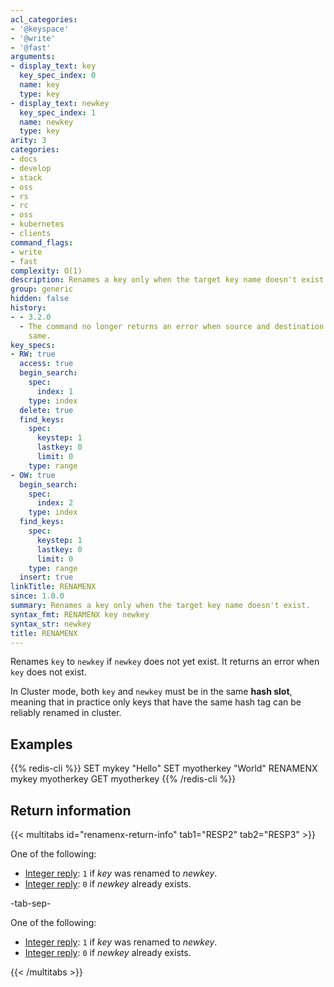 ```yaml
---
acl_categories:
- '@keyspace'
- '@write'
- '@fast'
arguments:
- display_text: key
  key_spec_index: 0
  name: key
  type: key
- display_text: newkey
  key_spec_index: 1
  name: newkey
  type: key
arity: 3
categories:
- docs
- develop
- stack
- oss
- rs
- rc
- oss
- kubernetes
- clients
command_flags:
- write
- fast
complexity: O(1)
description: Renames a key only when the target key name doesn't exist.
group: generic
hidden: false
history:
- - 3.2.0
  - The command no longer returns an error when source and destination names are the
    same.
key_specs:
- RW: true
  access: true
  begin_search:
    spec:
      index: 1
    type: index
  delete: true
  find_keys:
    spec:
      keystep: 1
      lastkey: 0
      limit: 0
    type: range
- OW: true
  begin_search:
    spec:
      index: 2
    type: index
  find_keys:
    spec:
      keystep: 1
      lastkey: 0
      limit: 0
    type: range
  insert: true
linkTitle: RENAMENX
since: 1.0.0
summary: Renames a key only when the target key name doesn't exist.
syntax_fmt: RENAMENX key newkey
syntax_str: newkey
title: RENAMENX
---
```

Renames `key` to `newkey` if `newkey` does not yet exist.
It returns an error when `key` does not exist.

In Cluster mode, both `key` and `newkey` must be in the same **hash slot**, meaning that in practice only keys that have the same hash tag can be reliably renamed in cluster.

## Examples

{{% redis-cli %}}
SET mykey "Hello"
SET myotherkey "World"
RENAMENX mykey myotherkey
GET myotherkey
{{% /redis-cli %}}

## Return information

{{< multitabs id="renamenx-return-info" 
    tab1="RESP2" 
    tab2="RESP3" >}}

One of the following:
* [Integer reply](../../develop/reference/protocol-spec#integers): `1` if _key_ was renamed to _newkey_.
* [Integer reply](../../develop/reference/protocol-spec#integers): `0` if _newkey_ already exists.

-tab-sep-

One of the following:
* [Integer reply](../../develop/reference/protocol-spec#integers): `1` if _key_ was renamed to _newkey_.
* [Integer reply](../../develop/reference/protocol-spec#integers): `0` if _newkey_ already exists.

{{< /multitabs >}}
